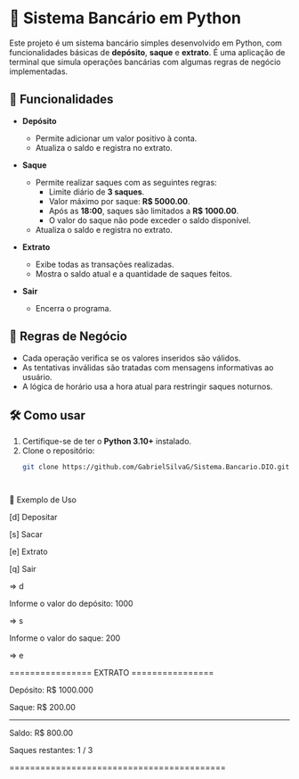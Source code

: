 # 🏦 Sistema Bancário em Python

Este projeto é um sistema bancário simples desenvolvido em Python, com funcionalidades básicas de **depósito**, **saque** e **extrato**. É uma aplicação de terminal que simula operações bancárias com algumas regras de negócio implementadas.

## 🚀 Funcionalidades

- **Depósito**
  - Permite adicionar um valor positivo à conta.
  - Atualiza o saldo e registra no extrato.

- **Saque**
  - Permite realizar saques com as seguintes regras:
    - Limite diário de **3 saques**.
    - Valor máximo por saque: **R$ 5000.00**.
    - Após as **18:00**, saques são limitados a **R$ 1000.00**.
    - O valor do saque não pode exceder o saldo disponível.
  - Atualiza o saldo e registra no extrato.

- **Extrato**
  - Exibe todas as transações realizadas.
  - Mostra o saldo atual e a quantidade de saques feitos.

- **Sair**
  - Encerra o programa.

## 🧠 Regras de Negócio

- Cada operação verifica se os valores inseridos são válidos.
- As tentativas inválidas são tratadas com mensagens informativas ao usuário.
- A lógica de horário usa a hora atual para restringir saques noturnos.

## 🛠️ Como usar

1. Certifique-se de ter o **Python 3.10+** instalado.
2. Clone o repositório:
   ```bash
   git clone https://github.com/GabrielSilvaG/Sistema.Bancario.DIO.git




📝 Exemplo de Uso

[d] Depositar

[s] Sacar

[e] Extrato

[q] Sair

=> d

Informe o valor do depósito: 1000


=> s

Informe o valor do saque: 200


=> e

================ EXTRATO ================

Depósito: R$ 1000.000

Saque: R$ 200.00

******************************************
Saldo: R$ 800.00

Saques restantes: 1 / 3

==========================================


